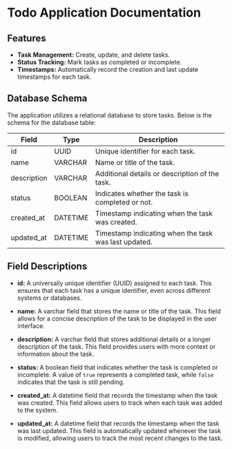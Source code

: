 # Todo Application Documentation

## Features

- **Task Management:** Create, update, and delete tasks.
- **Status Tracking:** Mark tasks as completed or incomplete.
- **Timestamps:** Automatically record the creation and last update timestamps for each task.

## Database Schema

The application utilizes a relational database to store tasks. Below is the schema for the database table:

| Field        | Type    | Description                                         |
|--------------|---------|-----------------------------------------------------|
| id           | UUID    | Unique identifier for each task.                    |
| name         | VARCHAR | Name or title of the task.                          |
| description  | VARCHAR | Additional details or description of the task.      |
| status       | BOOLEAN | Indicates whether the task is completed or not.     |
| created_at   | DATETIME| Timestamp indicating when the task was created.     |
| updated_at   | DATETIME| Timestamp indicating when the task was last updated.|

## Field Descriptions

- **id:** A universally unique identifier (UUID) assigned to each task. This ensures that each task has a unique identifier, even across different systems or databases.

- **name:** A varchar field that stores the name or title of the task. This field allows for a concise description of the task to be displayed in the user interface.

- **description:** A varchar field that stores additional details or a longer description of the task. This field provides users with more context or information about the task.

- **status:** A boolean field that indicates whether the task is completed or incomplete. A value of `true` represents a completed task, while `false` indicates that the task is still pending.

- **created_at:** A datetime field that records the timestamp when the task was created. This field allows users to track when each task was added to the system.

- **updated_at:** A datetime field that records the timestamp when the task was last updated. This field is automatically updated whenever the task is modified, allowing users to track the most recent changes to the task.
